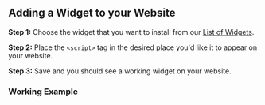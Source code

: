 ## Adding a Widget to your Website
**Step 1:** Choose the widget that you want to install from our [List of Widgets](../list_of_widgets).

**Step 2:** Place the ```<script>``` tag in the desired place you'd like it to appear on your website.

**Step 3:** Save and you should see a working widget on your website.

### Working Example
<script src="https://widgets.%domain%/content/scripts/price-info.js?productPrice=200"></script>
